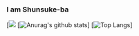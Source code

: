 ### I am Shunsuke-ba
[![](https://raw.githubusercontent.com/Shunsuke-ba/Shunsuke-ba/master/profile-summary-card-output/vue/0-profile-details.svg)
[![Anurag's github stats](https://github-readme-stats.vercel.app/api?username=Shunsuke-ba&theme=tokyonight)]
[![Top Langs](https://github-readme-stats.vercel.app/api/top-langs/?username=Shunsuke-ba&theme=tokyonight)]
